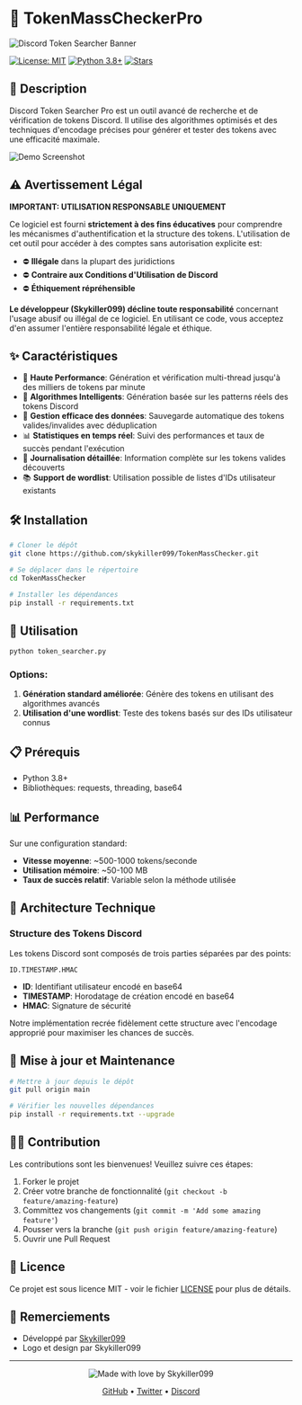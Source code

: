 # 🔐 TokenMassCheckerPro

![Discord Token Searcher Banner](https://img.shields.io/badge/DISCORD-TOKEN%20SEARCHER-5865F2?style=for-the-badge&logo=discord&logoColor=white)

[![License: MIT](https://img.shields.io/badge/License-MIT-yellow.svg)](https://opensource.org/licenses/MIT)
[![Python 3.8+](https://img.shields.io/badge/python-3.8+-blue.svg)](https://www.python.org/downloads/)
[![Stars](https://img.shields.io/github/stars/Skykiller099/TokenMassChecker?style=social)](https://github.com/Skykiller/DiscordTokenSearcher/stargazers)

## 📜 Description

Discord Token Searcher Pro est un outil avancé de recherche et de vérification de tokens Discord. Il utilise des algorithmes optimisés et des techniques d'encodage précises pour générer et tester des tokens avec une efficacité maximale.

![Demo Screenshot](https://img.shields.io/badge/SCREENSHOT-DEMO-333333?style=for-the-badge)

## ⚠️ Avertissement Légal

**IMPORTANT: UTILISATION RESPONSABLE UNIQUEMENT**

Ce logiciel est fourni **strictement à des fins éducatives** pour comprendre les mécanismes d'authentification et la structure des tokens. L'utilisation de cet outil pour accéder à des comptes sans autorisation explicite est:

- ⛔ **Illégale** dans la plupart des juridictions
- ⛔ **Contraire aux Conditions d'Utilisation de Discord**
- ⛔ **Éthiquement répréhensible**

**Le développeur (Skykiller099) décline toute responsabilité** concernant l'usage abusif ou illégal de ce logiciel. En utilisant ce code, vous acceptez d'en assumer l'entière responsabilité légale et éthique.

## ✨ Caractéristiques

- 🚀 **Haute Performance**: Génération et vérification multi-thread jusqu'à des milliers de tokens par minute
- 🧠 **Algorithmes Intelligents**: Génération basée sur les patterns réels des tokens Discord
- 💾 **Gestion efficace des données**: Sauvegarde automatique des tokens valides/invalides avec déduplication
- 📊 **Statistiques en temps réel**: Suivi des performances et taux de succès pendant l'exécution
- 📝 **Journalisation détaillée**: Information complète sur les tokens valides découverts
- 📚 **Support de wordlist**: Utilisation possible de listes d'IDs utilisateur existants

## 🛠️ Installation

```bash
# Cloner le dépôt
git clone https://github.com/skykiller099/TokenMassChecker.git

# Se déplacer dans le répertoire
cd TokenMassChecker

# Installer les dépendances
pip install -r requirements.txt
```

## 🚀 Utilisation

```bash
python token_searcher.py
```

### Options:

1. **Génération standard améliorée**: Génère des tokens en utilisant des algorithmes avancés
2. **Utilisation d'une wordlist**: Teste des tokens basés sur des IDs utilisateur connus

## 📋 Prérequis

- Python 3.8+
- Bibliothèques: requests, threading, base64

## 📊 Performance

Sur une configuration standard:
- **Vitesse moyenne**: ~500-1000 tokens/seconde
- **Utilisation mémoire**: ~50-100 MB
- **Taux de succès relatif**: Variable selon la méthode utilisée

## 🔧 Architecture Technique

### Structure des Tokens Discord

Les tokens Discord sont composés de trois parties séparées par des points:
```
ID.TIMESTAMP.HMAC
```

- **ID**: Identifiant utilisateur encodé en base64
- **TIMESTAMP**: Horodatage de création encodé en base64
- **HMAC**: Signature de sécurité

Notre implémentation recrée fidèlement cette structure avec l'encodage approprié pour maximiser les chances de succès.

## 🔄 Mise à jour et Maintenance

```bash
# Mettre à jour depuis le dépôt
git pull origin main

# Vérifier les nouvelles dépendances
pip install -r requirements.txt --upgrade
```

## 👨‍💻 Contribution

Les contributions sont les bienvenues! Veuillez suivre ces étapes:

1. Forker le projet
2. Créer votre branche de fonctionnalité (`git checkout -b feature/amazing-feature`)
3. Committez vos changements (`git commit -m 'Add some amazing feature'`)
4. Pousser vers la branche (`git push origin feature/amazing-feature`)
5. Ouvrir une Pull Request

## 📜 Licence

Ce projet est sous licence MIT - voir le fichier [LICENSE](LICENSE) pour plus de détails.

## 🙏 Remerciements

- Développé par [Skykiller099](https://github.com/Skykiller099)
- Logo et design par Skykiller099

---

<p align="center">
  <img src="https://img.shields.io/badge/MADE%20WITH%20%E2%9D%A4%EF%B8%8F%20BY-SKYKILLER099-red?style=for-the-badge" alt="Made with love by Skykiller099">
</p>

<p align="center">
  <a href="https://github.com/Skykiller099">GitHub</a> •
  <a href="#">Twitter</a> •
  <a href="#">Discord</a>
</p>
